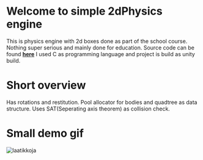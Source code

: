# **Welcome to simple 2dPhysics engine**


This is physics engine with 2d boxes done as part of the school course. Nothing super serious and mainly done for education.
Source code can be found [**here**](https://github.com/Pendergaster/2dPhysics/tree/master/vsproject/3dTesting)
I used C as programming language and project is build as unity build.

# Short overview

Has rotations and restitution. Pool allocator for bodies and quadtree as data structure.
Uses SAT(Seperating axis theorem) as collision check.


# **Small demo gif**

![laatikkoja](laatikkoVid.gif)
